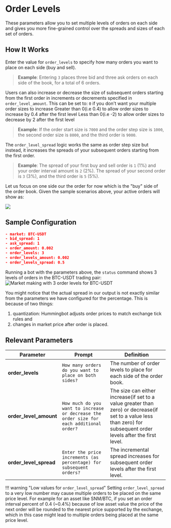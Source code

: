 # Order Levels

These parameters allow you to set multiple levels of orders on each side and gives you more fine-grained control over the spreads and sizes of each set of orders.

## How It Works

Enter the value for `order_levels` to specify how many orders you want to place on each side (buy and sell).

>**Example**: Entering `3` places three bid and three ask orders on each side of the book, for a total of 6 orders.

Users can also increase or decrease the size of subsequent orders starting from the first order in increments or decrements specified in `order_level_amount`. This can be set to:
`0` if you don't want your multiple order sizes to increase
Greater than 0(i.e 0.4) to allow order sizes to increase by 0.4 after the first level
Less than 0(i.e -2) to allow order sizes to decrease by 2 after the first level

>**Example**: If the order start size is `7000` and the order step size is `1000`, the second order size is `8000`, and the third order is `9000`.

The `order_level_spread` logic works the same as order step size but instead, it increases the spreads of your subsequent orders starting from the first order.

>**Example**: The spread of your first buy and sell order is `1` (1%) and your order interval amount is `2` (2%). The spread of your second order is `3` (3%), and the third order is `5` (5%).

Let us focus on one side our the order for now which is the "buy" side of the order book. Given the sample scenarios above, your active orders will show as:

![](/assets/img/order_level_spread_amount.png)


## Sample Configuration

```json
- market: BTC-USDT
- bid_spread: 1
- ask_spread: 1
- order_amount: 0.002
- order_levels: 3
- order_levels_amount: 0.002
- order_levels_spread: 0.5
```

Running a bot with the parameters above, the `status` command shows 3 levels of orders in the BTC-USDT trading pair: 
![Market making with 3 order levels for BTC-USDT](/assets/img/order_level_spread_amount1-new.png)


You might notice that the actual spread in our output is not exactly similar from the parameters we have configured for the percentage. This is because of two things:
1) quantization: Hummingbot adjusts order prices to match exchange tick rules and 
2) changes in market price after order is placed.

## Relevant Parameters

| Parameter | Prompt | Definition |
|-----------|--------|------------|
| **order_levels** | `How many orders do you want to place on both sides?` | The number of order levels to place for each side of the order book. |
| **order_level_amount** | `How much do you want to increase or decrease the order size for each additional order?` | The size can either increase(if set to a value greater than zero) or decrease(if set to a value less than zero) for subsequent order levels after the first level. |
| **order_level_spread** | `Enter the price increments (as percentage) for subsequent orders?` | The incremental spread increases for subsequent order levels after the first level. |

!!! warning "Low values for `order_level_spread`"
    Setting `order_level_spread` to a very low number may cause multiple orders to be placed on the same price level. For example for an asset like SNM/BTC, if you set an order interval percent of 0.4 (~0.4%) because of low asset value the price of the next order will be rounded to the nearest price supported by the exchange, which in this case might lead to multiple orders being placed at the same price level.
